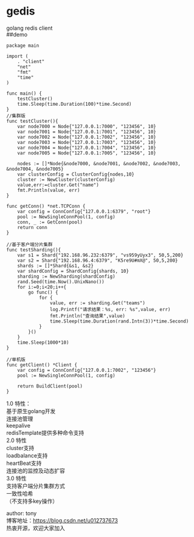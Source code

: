 # gedis
golang redis client  
##demo  
```
package main

import (
	. "client"
	"net"
	"fmt"
	"time"
)

func main() {
	testCluster()
	time.Sleep(time.Duration(100)*time.Second)
}
//集群版
func testCluster(){
	var node7000 = Node{"127.0.0.1:7000", "123456", 10}
	var node7001 = Node{"127.0.0.1:7001", "123456", 10}
	var node7002 = Node{"127.0.0.1:7002", "123456", 10}
	var node7003 = Node{"127.0.0.1:7003", "123456", 10}
	var node7004 = Node{"127.0.0.1:7004", "123456", 10}
	var node7005 = Node{"127.0.0.1:7005", "123456", 10}

	nodes := []*Node{&node7000, &node7001, &node7002, &node7003, &node7004, &node7005}
	var clusterConfig = ClusterConfig{nodes,10}
	cluster := NewCluster(clusterConfig)
	value,err:=cluster.Get("name")
	fmt.Println(value, err)
}

func getConn() *net.TCPConn {
	var config = ConnConfig{"127.0.0.1:6379", "root"}
	pool := NewSingleConnPool(1, config)
	conn, _ := GetConn(pool)
	return conn
}  

//基于客户端分片集群
func testSharding(){
	var s1 = Shard{"192.168.96.232:6379", "vs959yUyx3", 50,5,200}
	var s2 = Shard{"192.168.96.4:6379", "K5re9U#mX@", 50,5,200}
	shards := []*Shard{&s1, &s2}
	var shardConfig = ShardConfig{shards, 10}
	sharding := NewSharding(shardConfig)
	rand.Seed(time.Now().UnixNano())
	for i:=0;i<20;i++{
		go func() {
			for {
				value, err := sharding.Get("teams")
				log.Printf("请求结果：%s, err: %s",value, err)
				fmt.Println("查询结果",value)
				time.Sleep(time.Duration(rand.Intn(3))*time.Second)
			}
		}()
	}
	time.Sleep(1000*10)
}

//单机版
func getClient() *Client {
	var config = ConnConfig{"127.0.0.1:7002", "123456"}
	pool := NewSingleConnPool(1, config)

	return BuildClient(pool)
}
```  

1.0 特性：  
基于原生golang开发  
连接池管理  
keepalive  
redisTemplate提供多种命令支持  
2.0 特性   
cluster支持  
loadbalance支持  
heartBeat支持  
连接池的监控及动态扩容  
3.0 特性  
支持客户端分片集群方式  
一致性哈希  
（不支持多key操作）

author: tony  
博客地址：https://blog.csdn.net/u012737673  
热衷开源，欢迎大家加入
